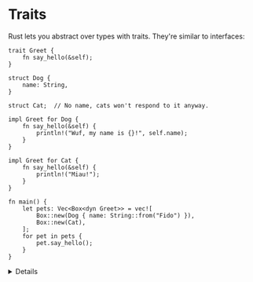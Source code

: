# Traits

Rust lets you abstract over types with traits. They're similar to interfaces:

```rust,editable
trait Greet {
    fn say_hello(&self);
}

struct Dog {
    name: String,
}

struct Cat;  // No name, cats won't respond to it anyway.

impl Greet for Dog {
    fn say_hello(&self) {
        println!("Wuf, my name is {}!", self.name);
    }
}

impl Greet for Cat {
    fn say_hello(&self) {
        println!("Miau!");
    }
}

fn main() {
    let pets: Vec<Box<dyn Greet>> = vec![
        Box::new(Dog { name: String::from("Fido") }),
        Box::new(Cat),
    ];
    for pet in pets {
        pet.say_hello();
    }
}
```

<details>

* Traits may specify pre-implemented (default) methods and methods that users are required to implement themselves. Methods with default implementations can rely on required methods.
* Types that implement a given trait may be of different sizes. This makes it impossible to have things like `Vec<Greet>` in the example above.
* `dyn Greet` is a way to tell the compiler about a dynamically sized type that implements `Greet`.
* In the example, `pets` holds Fat Pointers to objects that implement `Greet`. The Fat Pointer consists of two components, a pointer to the actual object and a pointer to the virtual method table for the `Greet` implementation of that particular object.
* Compare these outputs in the above example:
     ```rust,ignore
         println!("{} {}", std::mem::size_of::<Dog>(), std::mem::size_of::<Cat>());
         println!("{} {}", std::mem::size_of::<&Dog>(), std::mem::size_of::<&Cat>());
         println!("{}", std::mem::size_of::<&dyn Greet>());
         println!("{}", std::mem::size_of::<Box<dyn Greet>>());
     ```

</details>
